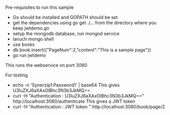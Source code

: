 Pre-requisites to run this sample
- Go should be installed and GOPATH should be set
- get the dependencies using go get ./... from the directory where you keep jwtdemo.go
- setup the mongodb database, run mongod service
 - lanuch mongo shell
 - use books
 - db.book.insert({"PageNum":2,"content":"This is a sample page"})
- go run jwtdemo

This runs the webservice on port 3080

For testing
- echo -n 'Synerzip1:Password1' | base64
  This gives U3luZXJ6aXAxOlBhc3N3b3JkMQ==
- curl -H "Authentication : U3luZXJ6aXAxOlBhc3N3b3JkMQ==" http://localhost:3080/authenticate
  This gives a JWT token
- curl -H "Authentication : JWT token " http://localhost:3080/book/page/2
